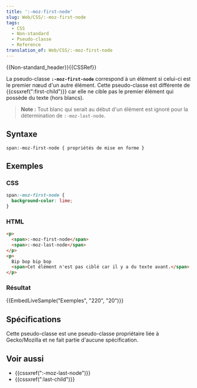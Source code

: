 ```yaml
---
title: ':-moz-first-node'
slug: Web/CSS/:-moz-first-node
tags:
  - CSS
  - Non-standard
  - Pseudo-classe
  - Reference
translation_of: Web/CSS/:-moz-first-node
---
```

{{Non-standard_header}}{{CSSRef}}

La pseudo-classe **`:-moz-first-node`** correspond à un élément si celui-ci est le premier nœud d'un autre élément. Cette pseudo-classe est différente de {{cssxref(":first-child")}} car elle ne cible pas le premier élément qui possède du texte (hors blancs).

> **Note :** Tout blanc qui serait au début d'un élément est ignoré pour la détermination de `:-moz-last-node`.

## Syntaxe

```
span:-moz-first-node { propriétés de mise en forme }
```

## Exemples

### CSS

```css
span:-moz-first-node {
  background-color: lime;
}
```

### HTML

```html
<p>
  <span>:-moz-first-node</span>
  <span>:-moz-last-node</span>
</p>
<p>
  Bip bop bip bop
  <span>Cet élément n'est pas ciblé car il y a du texte avant.</span>
</p>
```

### Résultat

{{EmbedLiveSample("Exemples", "220", "20")}}

## Spécifications

Cette pseudo-classe est une pseudo-classe propriétaire liée à Gecko/Mozilla et ne fait partie d'aucune spécification.

## Voir aussi

- {{cssxref(":-moz-last-node")}}
- {{cssxref(":last-child")}}
